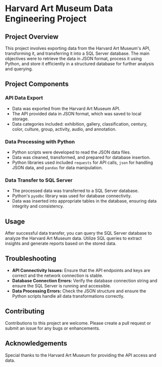# Harvard Art Museum Data Engineering Project

## Project Overview

This project involves exporting data from the Harvard Art Museum's API, transforming it, and transferring it into a SQL Server database. The main objectives were to retrieve the data in JSON format, process it using Python, and store it efficiently in a structured database for further analysis and querying.

## Project Components

### API Data Export
- Data was exported from the Harvard Art Museum API.
- The API provided data in JSON format, which was saved to local storage.
- Data categories included: exhibition, gallery, classification, century, color, culture, group, activity, audio, and annotation.

### Data Processing with Python
- Python scripts were developed to read the JSON data files.
- Data was cleaned, transformed, and prepared for database insertion.
- Python libraries used included `requests` for API calls, `json` for handling JSON data, and `pandas` for data manipulation.

### Data Transfer to SQL Server
- The processed data was transferred to a SQL Server database.
- Python's `pyodbc` library was used for database connectivity.
- Data was inserted into appropriate tables in the database, ensuring data integrity and consistency.

## Usage

After successful data transfer, you can query the SQL Server database to analyze the Harvard Art Museum data. Utilize SQL queries to extract insights and generate reports based on the stored data.

## Troubleshooting

- **API Connectivity Issues:** Ensure that the API endpoints and keys are correct and the network connection is stable.
- **Database Connection Errors:** Verify the database connection string and ensure the SQL Server is running and accessible.
- **Data Processing Errors:** Check the JSON structure and ensure the Python scripts handle all data transformations correctly.

## Contributing

Contributions to this project are welcome. Please create a pull request or submit an issue for any bugs or enhancements.

## Acknowledgements

Special thanks to the Harvard Art Museum for providing the API access and data.
